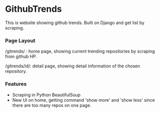 # GithubTrends
This is website showing github trends. Built on Django and get list by scraping.

### Page Layout
/gitrends/ : home page, showing current trending repositories by scraping from github HP.

/gitrends/id/: detail page, showing detail information of the chosen repository.

### Features
- Scraping in Python BeautifulSoup
- New UI on home, getting command 'show more' and 'show less' since there are too many repos on one page.
